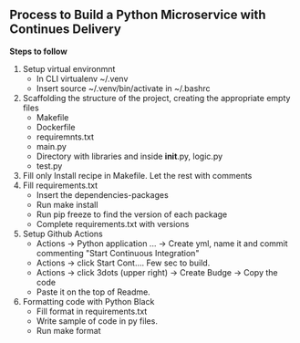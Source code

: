 ## Process to Build a Python Microservice with Continues Delivery

**Steps to follow**
1. Setup virtual environmnt 
    - In CLI virtualenv ~/.venv
    - Insert source ~/.venv/bin/activate in ~/.bashrc
2. Scaffolding the structure of the project, creating the appropriate empty files
    - Makefile
    - Dockerfile
    - requiremnts.txt
    - main.py 
    - Directory with libraries and inside __init__.py, logic.py
    - test.py
3. Fill only Install recipe in Makefile. Let the rest with  comments
4. Fill requirements.txt
    - Insert the dependencies-packages
    - Run make install
    - Run pip freeze to find the version of each package
    - Complete requirements.txt with versions
5. Setup Github Actions
    - Actions -> Python application ... -> Create yml, name it and commit commenting "Start Continuous Integration"
    - Actions -> click Start Cont.... Few sec to build.
    - Actions -> click 3dots (upper right) -> Create Budge -> Copy the code
    - Paste it on the top of Readme.
6. Formatting code with Python Black
    - Fill format in requirements.txt
    - Write sample of code in py files.
    - Run make format
